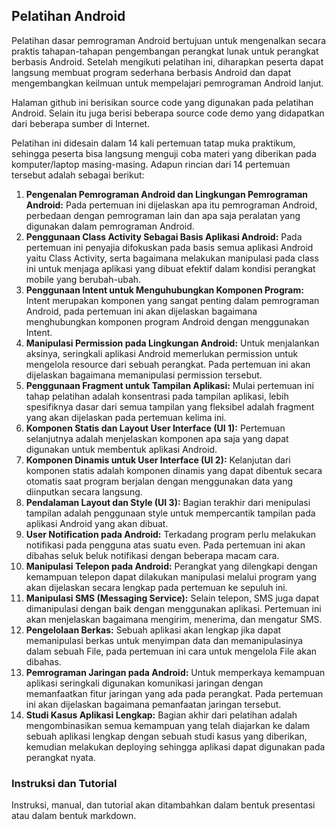## Pelatihan Android
Pelatihan dasar pemrograman Android bertujuan untuk mengenalkan secara praktis tahapan-tahapan pengembangan perangkat lunak untuk perangkat berbasis Android. Setelah mengikuti pelatihan ini, diharapkan peserta dapat langsung membuat program sederhana berbasis Android dan dapat mengembangkan keilmuan untuk mempelajari pemrograman Android lanjut.

Halaman github ini berisikan source code yang digunakan pada pelatihan Android. Selain itu juga
berisi beberapa source code demo yang didapatkan dari beberapa sumber di Internet.

Pelatihan ini didesain dalam 14 kali pertemuan tatap muka praktikum, sehingga peserta bisa langsung menguji coba materi yang diberikan pada komputer/laptop masing-masing. Adapun rincian dari 14 pertemuan tersebut adalah sebagai berikut:

1. **Pengenalan Pemrograman Android dan Lingkungan Pemrograman Android:** Pada pertemuan ini dijelaskan apa itu pemrograman Android, perbedaan dengan pemrograman lain dan apa saja peralatan yang digunakan dalam pemrograman Android.
2. **Penggunaan Class Activity Sebagai Basis Aplikasi Android:** Pada pertemuan ini penyajia difokuskan pada basis semua aplikasi Android yaitu Class Activity, serta bagaimana melakukan manipulasi pada class ini untuk menjaga aplikasi yang dibuat efektif dalam kondisi perangkat mobile yang berubah-ubah.
3. **Penggunaan Intent untuk Menguhubungkan Komponen Program:** Intent merupakan komponen yang sangat penting dalam pemrograman Android, pada pertemuan ini akan dijelaskan bagaimana menghubungkan komponen program Android dengan menggunakan Intent.
4. **Manipulasi Permission pada Lingkungan Android:** Untuk menjalankan aksinya, seringkali aplikasi Android memerlukan permission untuk mengelola resource dari sebuah perangkat. Pada pertemuan ini akan dijelaskan bagaimana memanipulasi permission tersebut.
5. **Penggunaan Fragment untuk Tampilan Aplikasi:** Mulai pertemuan ini tahap pelatihan adalah konsentrasi pada tampilan aplikasi, lebih spesifiknya dasar dari semua tampilan yang fleksibel adalah fragment yang akan dijelaskan pada pertemuan kelima ini.
6. **Komponen Statis dan Layout User Interface (UI 1):** Pertemuan selanjutnya adalah menjelaskan komponen apa saja yang dapat digunakan untuk membentuk aplikasi Android.
7. **Komponen Dinamis untuk User Interface (UI 2):** Kelanjutan dari komponen statis adalah komponen dinamis yang dapat dibentuk secara otomatis saat program berjalan dengan menggunakan data yang diinputkan secara langsung.
8. **Pendalaman Layout dan Style (UI 3):** Bagian terakhir dari menipulasi tampilan adalah penggunaan style untuk mempercantik tampilan pada aplikasi Android yang akan dibuat.
9. **User Notification pada Android:** Terkadang program perlu melakukan notifikasi pada pengguna atas suatu even. Pada pertemuan ini akan dibahas seluk beluk notifikasi dengan beberapa macam cara.
10. **Manipulasi Telepon pada Android:** Perangkat yang dilengkapi dengan kemampuan telepon dapat dilakukan manipulasi melalui program yang akan dijelaskan secara lengkap pada pertemuan ke sepuluh ini.
11.	**Manipulasi SMS (Messaging Service):** Selain telepon, SMS juga dapat dimanipulasi dengan baik dengan menggunakan aplikasi. Pertemuan ini akan menjelaskan bagaimana mengirim, menerima, dan mengatur SMS.
12.	**Pengelolaan Berkas:** Sebuah aplikasi akan lengkap jika dapat memanipulasi berkas untuk menyimpan data dan memanipulasinya dalam sebuah File, pada pertemuan ini cara untuk mengelola File akan dibahas.
13.	**Pemrograman Jaringan pada Android:** Untuk memperkaya kemampuan aplikasi seringkali digunakan komunikasi jaringan dengan memanfaatkan fitur jaringan yang ada pada perangkat. Pada pertemuan ini akan dijelaskan bagaimana pemanfaatan jaringan tersebut.
14.	**Studi Kasus Aplikasi Lengkap:** Bagian akhir dari pelatihan adalah mengombinasikan semua kemampuan yang telah diajarkan ke dalam sebuah aplikasi lengkap dengan sebuah studi kasus yang diberikan, kemudian melakukan deploying sehingga aplikasi dapat digunakan pada perangkat nyata.


### Instruksi dan Tutorial
Instruksi, manual, dan tutorial akan ditambahkan dalam bentuk presentasi atau
dalam bentuk markdown.
